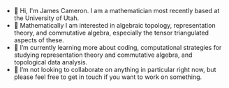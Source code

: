 - 👋 Hi, I'm James Cameron. I am a mathematician most recently based at the University of Utah.
- 👀 Mathematically I am interested in algebraic topology, representation theory, and commutative algebra, especially the tensor triangulated aspects of these. 
- 🌱 I’m currently learning more about coding, computational strategies for studying representation theory and commutative algebra, and topological data analysis.
- 💞️ I’m not looking to collaborate on anything in particular right now, but please feel free to get in touch if you want to work on something.


<!---
james-c-cameron/james-c-cameron is a ✨ special ✨ repository because its `README.md` (this file) appears on your GitHub profile.
You can click the Preview link to take a look at your changes.
--->
